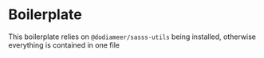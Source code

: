 # Boilerplate

This boilerplate relies on `@dodiameer/sasss-utils` being installed, otherwise everything is contained in one file
